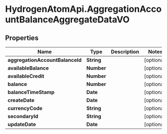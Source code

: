 # HydrogenAtomApi.AggregationAccountBalanceAggregateDataVO

## Properties
Name | Type | Description | Notes
------------ | ------------- | ------------- | -------------
**aggregationAccountBalanceId** | **String** |  | [optional] 
**availableBalance** | **Number** |  | [optional] 
**availableCredit** | **Number** |  | [optional] 
**balance** | **Number** |  | [optional] 
**balanceTimeStamp** | **Date** |  | [optional] 
**createDate** | **Date** |  | [optional] 
**currencyCode** | **String** |  | [optional] 
**secondaryId** | **String** |  | [optional] 
**updateDate** | **Date** |  | [optional] 


